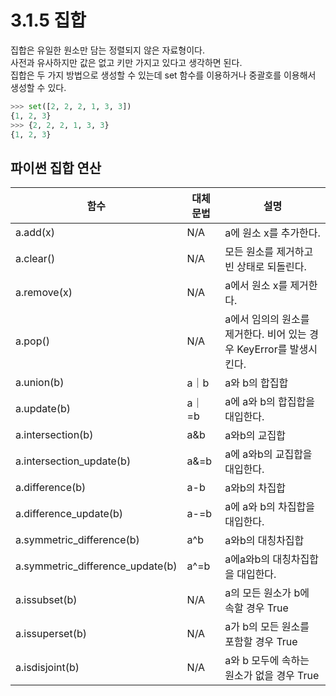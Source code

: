 # 3.1.5 집합
집합은 유일한 원소만 담는 정렬되지 않은 자료형이다.  
사전과 유사하지만 값은 없고 키만 가지고 있다고 생각하면 된다.  
집합은 두 가지 방법으로 생성할 수 있는데 set 함수를 이용하거나 중괄호를 이용해서 생성할 수 있다.  
```python
>>> set([2, 2, 2, 1, 3, 3])
{1, 2, 3}
>>> {2, 2, 2, 1, 3, 3}
{1, 2, 3}
```

## 파이썬 집합 연산
함수|대체 문법|설명|
-|-|-|
a.add(x)|N/A|a에 원소 x를 추가한다.|
a.clear()|N/A|모든 원소를 제거하고 빈 상태로 되돌린다.|
a.remove(x)|N/A|a에서 원소 x를 제거한다.|
a.pop()|N/A|a에서 임의의 원소를 제거한다. 비어 있는 경우 KeyError를 발생시킨다.|
a.union(b)|a｜b|a와 b의 합집합|
a.update(b)|a｜=b|a에 a와 b의 합집합을 대입한다.|
a.intersection(b)|a&b|a와b의 교집합|
a.intersection_update(b)|a&=b|a에 a와b의 교집합을 대입한다.|
a.difference(b)|a-b|a와b의 차집합|
a.difference_update(b)|a-=b|a에 a와 b의 차집합을 대입한다.|
a.symmetric_difference(b)|a^b|a와b의 대칭차집합|
a.symmetric_difference_update(b)|a^=b|a에a와b의 대칭차집합을 대입한다.|
a.issubset(b)|N/A|a의 모든 원소가 b에 속할 경우 True|
a.issuperset(b)|N/A|a가 b의 모든 원소를 포함할 경우 True|
a.isdisjoint(b)|N/A|a와 b 모두에 속하는 원소가 없을 경우 True|
